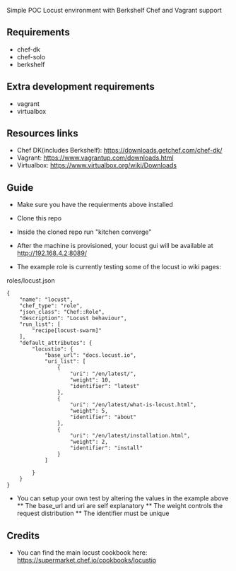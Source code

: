 Simple POC Locust environment with Berkshelf Chef and Vagrant support

Requirements
------------
* chef-dk
* chef-solo
* berkshelf

Extra development requirements
-----------------------------
* vagrant
* virtualbox

Resources links
---------------
* Chef DK(includes Berkshelf): https://downloads.getchef.com/chef-dk/
* Vagrant: https://www.vagrantup.com/downloads.html
* Virtualbox: https://www.virtualbox.org/wiki/Downloads

Guide
-----

* Make sure you have the requierments above installed
* Clone this repo
* Inside the cloned repo run "kitchen converge"
* After the machine is provisioned, your locust gui will be available at http://192.168.4.2:8089/

* The example role is currently testing some of the locust io wiki pages:

roles/locust.json
```
{
    "name": "locust",
    "chef_type": "role",
    "json_class": "Chef::Role",
    "description": "Locust behaviour",
    "run_list": [
        "recipe[locust-swarm]"
    ],
    "default_attributes": {
        "locustio": {
            "base_url": "docs.locust.io",
            "uri_list": [
                {
                    "uri": "/en/latest/",
                    "weight": 10,
                    "identifier": "latest"
                },
                {
                    "uri": "/en/latest/what-is-locust.html",
                    "weight": 5,
                    "identifier": "about"
                },
                {
                    "uri": "/en/latest/installation.html",
                    "weight": 2,
                    "identifier": "install"
                }
            ]

        }
    }
}
```

* You can setup your own test by altering the values in the example above
** The base_url and uri are self explanatory
** The weight controls the request distribution
** The identifier must be unique

Credits
-------
* You can find the main locust cookbook here: https://supermarket.chef.io/cookbooks/locustio